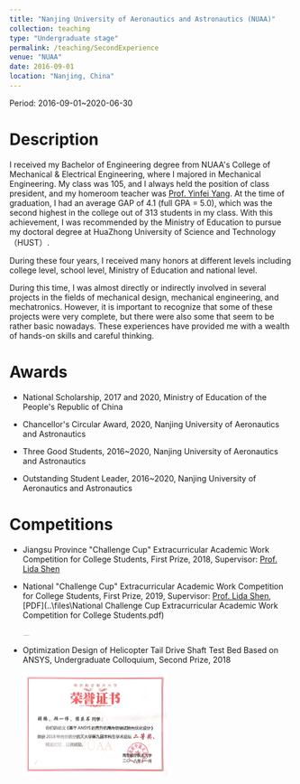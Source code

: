 ```yaml
---
title: "Nanjing University of Aeronautics and Astronautics (NUAA)"
collection: teaching
type: "Undergraduate stage"
permalink: /teaching/SecondExperience
venue: "NUAA"
date: 2016-09-01
location: "Nanjing, China"
---
```


Period: 2016-09-01~2020-06-30

# Description

I received my Bachelor of Engineering degree from NUAA's College of Mechanical & Electrical Engineering, where I majored in Mechanical Engineering. My class was 105, and I always held the position of class president, and my homeroom teacher was [Prof. Yinfei Yang](https://www.researchgate.net/profile/Yang-Yinfei). At the time of graduation, I had an average GAP of 4.1 (full GPA = 5.0), which was the second highest in the college out of 313 students in my class. With this achievement, I was recommended by the Ministry of Education to pursue my doctoral degree at HuaZhong University of Science and Technology （HUST）.

During these four years, I received many honors at different levels including college level, school level, Ministry of Education and national level.

During this time, I was almost directly or indirectly involved in several projects in the fields of mechanical design, mechanical engineering, and mechatronics. However, it is important to recognize that some of these projects were very complete, but there were also some that seem to be rather basic nowadays. These experiences have provided me with a wealth of hands-on skills and careful thinking.

 

# Awards

- National Scholarship, 2017 and 2020, Ministry of Education of the People's Republic of China

- Chancellor's Circular Award, 2020, Nanjing University of Aeronautics and Astronautics

- Three Good Students, 2016~2020, Nanjing University of Aeronautics and Astronautics

- Outstanding Student Leader, 2016~2020, Nanjing University of Aeronautics and Astronautics

  

# Competitions

- Jiangsu Province "Challenge Cup" Extracurricular Academic Work Competition for College Students, First Prize, 2018, Supervisor:  [Prof. Lida Shen](https://www.researchgate.net/profile/Lida-Shen-2)

- National "Challenge Cup" Extracurricular Academic Work Competition for College Students, First Prize, 2019, Supervisor:  [Prof. Lida Shen](https://www.researchgate.net/profile/Lida-Shen-2),  [PDF](..\files\National Challenge Cup Extracurricular Academic Work Competition for College Students.pdf)

  <img src="..\images\Challenge Cup.JPG" alt="Challenge Cup" style="zoom:10%;" />

- Optimization Design of Helicopter Tail Drive Shaft Test Bed Based on ANSYS, Undergraduate Colloquium, Second Prize, 2018

  <img src="..\images\本科生学术论坛二等奖.JPG" alt="本科生学术论坛二等奖" style="zoom: 25%;" />

